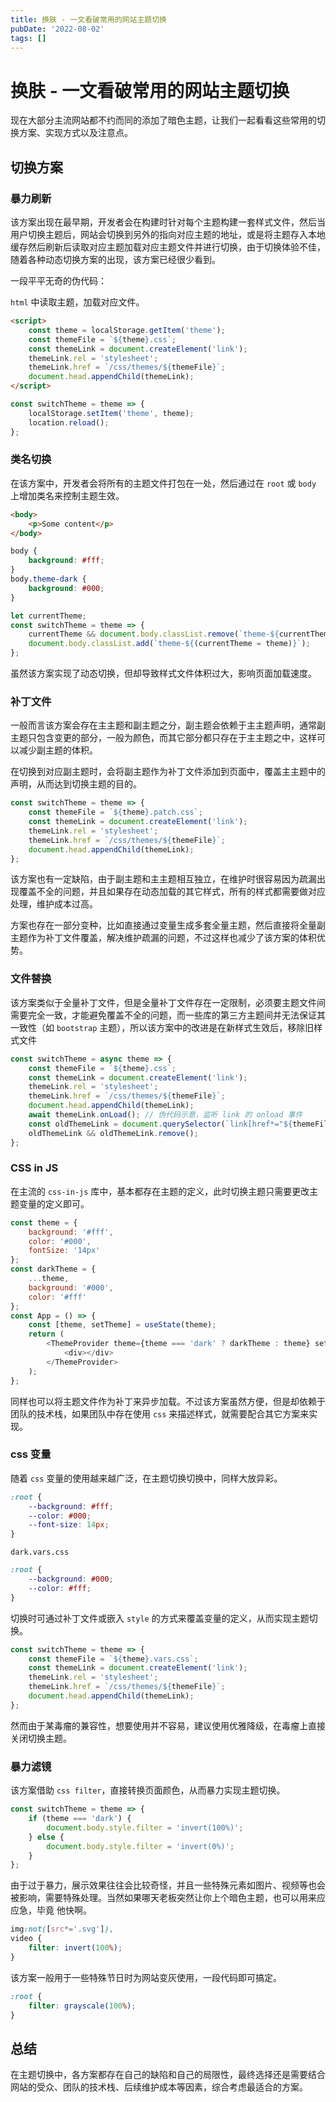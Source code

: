 ```yaml
---
title: 换肤 - 一文看破常用的网站主题切换
pubDate: '2022-08-02'
tags: []
---
```


# 换肤 - 一文看破常用的网站主题切换

现在大部分主流网站都不约而同的添加了暗色主题，让我们一起看看这些常用的切换方案、实现方式以及注意点。

## 切换方案

### 暴力刷新

该方案出现在最早期，开发者会在构建时针对每个主题构建一套样式文件，然后当用户切换主题后，网站会切换到另外的指向对应主题的地址，或是将主题存入本地缓存然后刷新后读取对应主题加载对应主题文件并进行切换，由于切换体验不佳，随着各种动态切换方案的出现，该方案已经很少看到。

一段平平无奇的伪代码：

`html` 中读取主题，加载对应文件。

```html
<script>
    const theme = localStorage.getItem('theme');
    const themeFile = `${theme}.css`;
    const themeLink = document.createElement('link');
    themeLink.rel = 'stylesheet';
    themeLink.href = `/css/themes/${themeFile}`;
    document.head.appendChild(themeLink);
</script>
```

```js
const switchTheme = theme => {
    localStorage.setItem('theme', theme);
    location.reload();
};
```

### 类名切换

在该方案中，开发者会将所有的主题文件打包在一处，然后通过在 `root` 或 `body` 上增加类名来控制主题生效。

```html
<body>
    <p>Some content</p>
</body>
```

```css
body {
    background: #fff;
}
body.theme-dark {
    background: #000;
}
```

```js
let currentTheme;
const switchTheme = theme => {
    currentTheme && document.body.classList.remove(`theme-${currentTheme}`);
    document.body.classList.add(`theme-${(currentTheme = theme)}`);
};
```

虽然该方案实现了动态切换，但却导致样式文件体积过大，影响页面加载速度。

### 补丁文件

一般而言该方案会存在主主题和副主题之分，副主题会依赖于主主题声明，通常副主题只包含变更的部分，一般为颜色，而其它部分都只存在于主主题之中，这样可以减少副主题的体积。

在切换到对应副主题时，会将副主题作为补丁文件添加到页面中，覆盖主主题中的声明，从而达到切换主题的目的。

```js
const switchTheme = theme => {
    const themeFile = `${theme}.patch.css`;
    const themeLink = document.createElement('link');
    themeLink.rel = 'stylesheet';
    themeLink.href = `/css/themes/${themeFile}`;
    document.head.appendChild(themeLink);
};
```

该方案也有一定缺陷，由于副主题和主主题相互独立，在维护时很容易因为疏漏出现覆盖不全的问题，并且如果存在动态加载的其它样式，所有的样式都需要做对应处理，维护成本过高。

方案也存在一部分变种，比如直接通过变量生成多套全量主题，然后直接将全量副主题作为补丁文件覆盖，解决维护疏漏的问题，不过这样也减少了该方案的体积优势。

### 文件替换

该方案类似于全量补丁文件，但是全量补丁文件存在一定限制，必须要主题文件间需要完全一致，才能避免覆盖不全的问题，而一些库的第三方主题间并无法保证其一致性（如 `bootstrap` 主题），所以该方案中的改进是在新样式生效后，移除旧样式文件

```js
const switchTheme = async theme => {
    const themeFile = `${theme}.css`;
    const themeLink = document.createElement('link');
    themeLink.rel = 'stylesheet';
    themeLink.href = `/css/themes/${themeFile}`;
    document.head.appendChild(themeLink);
    await themeLink.onLoad(); // 伪代码示意，监听 link 的 onload 事件
    const oldThemeLink = document.querySelector(`link[href*="${themeFile}"]`);
    oldThemeLink && oldThemeLink.remove();
};
```

### CSS in JS

在主流的 `css-in-js` 库中，基本都存在主题的定义，此时切换主题只需要更改主题变量的定义即可。

```js
const theme = {
    background: '#fff',
    color: '#000',
    fontSize: '14px'
};
const darkTheme = {
    ...theme,
    background: '#000',
    color: '#fff'
};
const App = () => {
    const [theme, setTheme] = useState(theme);
    return (
        <ThemeProvider theme={theme === 'dark' ? darkTheme : theme} setTheme={setTheme}>
            <div></div>
        </ThemeProvider>
    );
};
```

同样也可以将主题文件作为补丁来异步加载。不过该方案虽然方便，但是却依赖于团队的技术栈，如果团队中存在使用 `css` 来描述样式，就需要配合其它方案来实现。

### css 变量

随着 `css` 变量的使用越来越广泛，在主题切换切换中，同样大放异彩。

```css
:root {
    --background: #fff;
    --color: #000;
    --font-size: 14px;
}
```

`dark.vars.css`

```css
:root {
    --background: #000;
    --color: #fff;
}
```

切换时可通过补丁文件或嵌入 `style` 的方式来覆盖变量的定义，从而实现主题切换。

```js
const switchTheme = theme => {
    const themeFile = `${theme}.vars.css`;
    const themeLink = document.createElement('link');
    themeLink.rel = 'stylesheet';
    themeLink.href = `/css/themes/${themeFile}`;
    document.head.appendChild(themeLink);
};
```

然而由于某毒瘤的兼容性，想要使用并不容易，建议使用优雅降级，在毒瘤上直接关闭切换主题。

### 暴力滤镜

该方案借助 `css filter`，直接转换页面颜色，从而暴力实现主题切换。

```js
const switchTheme = theme => {
    if (theme === 'dark') {
        document.body.style.filter = 'invert(100%)';
    } else {
        document.body.style.filter = 'invert(0%)';
    }
};
```

由于过于暴力，展示效果往往会比较奇怪，并且一些特殊元素如图片、视频等也会被影响，需要特殊处理。当然如果哪天老板突然让你上个暗色主题，也可以用来应应急，毕竟 他快啊。

```css
img:not([src*='.svg']),
video {
    filter: invert(100%);
}
```

该方案一般用于一些特殊节日时为网站变灰使用，一段代码即可搞定。

```css
:root {
    filter: grayscale(100%);
}
```

## 总结

在主题切换中，各方案都存在自己的缺陷和自己的局限性，最终选择还是需要结合网站的受众、团队的技术栈、后续维护成本等因素，综合考虑最适合的方案。
